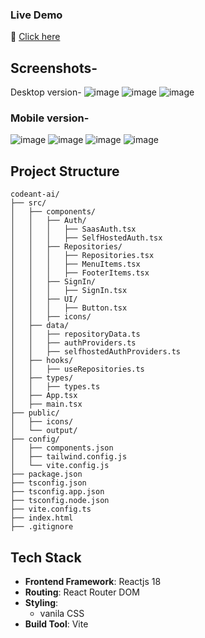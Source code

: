 ### Live Demo
🚀 [Click here](https://codeantai-delta.vercel.app/)

## Screenshots-
Desktop version-
![image](https://github.com/user-attachments/assets/1905408a-c2a0-4bab-94ef-3307d90dccfd)
![image](https://github.com/user-attachments/assets/538aa949-f4f4-4f32-9ff4-d346c9130187)
![image](https://github.com/user-attachments/assets/11700c3b-0cdd-4d44-8fca-6de1a1c22154)

### Mobile version-

![image](https://github.com/user-attachments/assets/cbdcd31e-1337-41da-9f16-84c1dc6a8ca5)
![image](https://github.com/user-attachments/assets/bda521d7-e677-44a3-bff5-5d572e47dd44)
![image](https://github.com/user-attachments/assets/9ba6d4f4-138e-4b9c-b65a-25164195ecd4)
![image](https://github.com/user-attachments/assets/9f03094f-acde-4710-a593-8f073b54168d)

## Project Structure

```
codeant-ai/
├── src/
│   ├── components/
│   │   ├── Auth/
│   │   │   ├── SaasAuth.tsx
│   │   │   ├── SelfHostedAuth.tsx
│   │   ├── Repositories/
│   │   │   ├── Repositories.tsx
│   │   │   ├── MenuItems.tsx
│   │   │   ├── FooterItems.tsx
│   │   ├── SignIn/
│   │   │   ├── SignIn.tsx
│   │   ├── UI/
│   │   │   ├── Button.tsx
│   │   ├── icons/
│   ├── data/
│   │   ├── repositoryData.ts
│   │   ├── authProviders.ts
│   │   ├── selfhostedAuthProviders.ts
│   ├── hooks/
│   │   ├── useRepositories.ts
│   ├── types/
│   │   ├── types.ts
│   ├── App.tsx
│   ├── main.tsx
├── public/
│   ├── icons/
│   └── output/
├── config/
│   ├── components.json
│   ├── tailwind.config.js
│   └── vite.config.js
├── package.json
├── tsconfig.json
├── tsconfig.app.json
├── tsconfig.node.json
├── vite.config.ts
├── index.html
├── .gitignore
```
## Tech Stack

- **Frontend Framework**: Reactjs 18
- **Routing**: React Router DOM
- **Styling**: 
  - vanila CSS
- **Build Tool**: Vite
